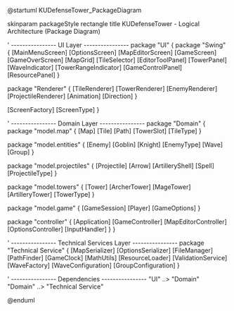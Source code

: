 @startuml KUDefenseTower_PackageDiagram

skinparam packageStyle rectangle
title KUDefenseTower - Logical Architecture (Package Diagram)

' ---------------- UI Layer ----------------
package "UI" {
  package "Swing" {
    [MainMenuScreen]
    [OptionsScreen]
    [MapEditorScreen]
    [GameScreen]
    [GameOverScreen]
    [MapGrid]
    [TileSelector]
    [EditorToolPanel]
    [TowerPanel]
    [WaveIndicator]
    [TowerRangeIndicator]
    [GameControlPanel]
    [ResourcePanel]
  }

  package "Renderer" {
    [TileRenderer]
    [TowerRenderer]
    [EnemyRenderer]
    [ProjectileRenderer]
    [Animation]
    [Direction]
  }

  [ScreenFactory]
  [ScreenType]
}

' ---------------- Domain Layer ----------------
package "Domain" {
  package "model.map" {
    [Map]
    [Tile]
    [Path]
    [TowerSlot]
    [TileType]
  }

  package "model.entities" {
    [Enemy]
    [Goblin]
    [Knight]
    [EnemyType]
    [Wave]
    [Group]
  }

  package "model.projectiles" {
    [Projectile]
    [Arrow]
    [ArtilleryShell]
    [Spell]
    [ProjectileType]
  }

  package "model.towers" {
    [Tower]
    [ArcherTower]
    [MageTower]
    [ArtilleryTower]
    [TowerType]
  }

  package "model.game" {
    [GameSession]
    [Player]
    [GameOptions]
  }

  package "controller" {
    [Application]
    [GameController]
    [MapEditorController]
    [OptionsController]
    [InputHandler]
  }
}

' ---------------- Technical Services Layer ----------------
package "Technical Service" {
  [MapSerializer]
  [OptionsSerializer]
  [FileManager]
  [PathFinder]
  [GameClock]
  [MathUtils]
  [ResourceLoader]
  [ValidationService]
  [WaveFactory]
  [WaveConfiguration]
  [GroupConfiguration]
}

' ---------------- Dependencies ----------------
"UI" ..> "Domain"
"Domain" ..> "Technical Service"

@enduml
